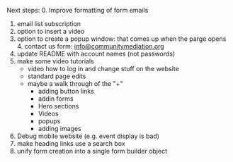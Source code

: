 Next steps:
0. Improve formatting of form emails
1. email list subscription
2. option to insert a video
3. option to create a popup window: that comes up when the parge opens
    4. contact us form: info@communitymediation.org
5. update README with account names (not passwords)
6. make some video tutorials
    - video how to log in and change stuff on the website
    - standard page edits
    - maybe a walk through of the "+"
        - adding button links
        - addin forms
        - Hero sections
        - Videos
        - popups
        - adding images
7. Debug mobile website (e.g. event display is bad)
8. make heading links use a search box
9. unify form creation into a single form builder object
